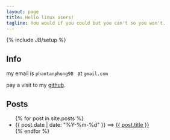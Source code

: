 ```yaml
---
layout: page
title: Hello linux users!
tagline: You would if you could but you can't so you won't.
---
```

{% include JB/setup %}

## Info
my email is `phantanphong98 ` at `gmail.com`

pay a visit to my [github](http://github.com/gree2).

## Posts

<ul class="posts">
  {% for post in site.posts %}
    <li><span>{{ post.date | date: "%Y-%m-%d" }}</span> ==&gt; <a href="{{ BASE_PATH }}{{ post.url }}">{{ post.title }}</a></li>
  {% endfor %}
</ul>
